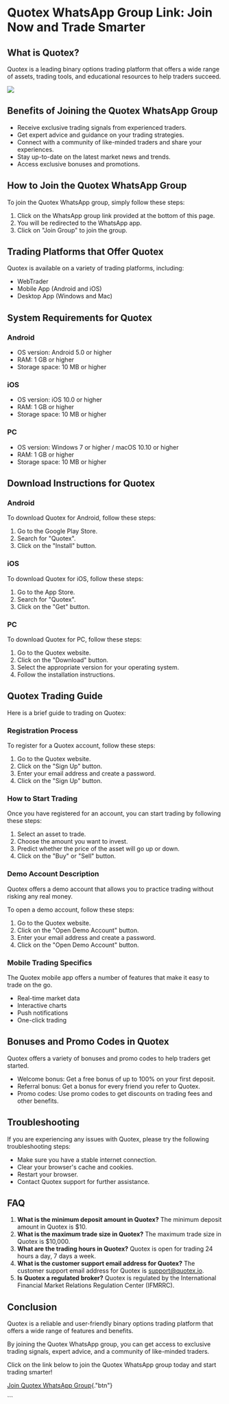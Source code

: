 # Quotex WhatsApp Group Link: Join Now and Trade Smarter

## What is Quotex?

Quotex is a leading binary options trading platform that offers a wide
range of assets, trading tools, and educational resources to help
traders succeed.

[![](https://static.quotex.io/files/11_en/300_250.jpg)](https://traff.sbs/brokerqxlid)

## Benefits of Joining the Quotex WhatsApp Group

-   Receive exclusive trading signals from experienced traders.
-   Get expert advice and guidance on your trading strategies.
-   Connect with a community of like-minded traders and share your
    experiences.
-   Stay up-to-date on the latest market news and trends.
-   Access exclusive bonuses and promotions.

## How to Join the Quotex WhatsApp Group

To join the Quotex WhatsApp group, simply follow these steps:

1.  Click on the WhatsApp group link provided at the bottom of this
    page.
2.  You will be redirected to the WhatsApp app.
3.  Click on "Join Group" to join the group.

## Trading Platforms that Offer Quotex

Quotex is available on a variety of trading platforms, including:

-   WebTrader
-   Mobile App (Android and iOS)
-   Desktop App (Windows and Mac)

## System Requirements for Quotex

### Android

-   OS version: Android 5.0 or higher
-   RAM: 1 GB or higher
-   Storage space: 10 MB or higher

### iOS

-   OS version: iOS 10.0 or higher
-   RAM: 1 GB or higher
-   Storage space: 10 MB or higher

### PC

-   OS version: Windows 7 or higher / macOS 10.10 or higher
-   RAM: 1 GB or higher
-   Storage space: 10 MB or higher

## Download Instructions for Quotex

### Android

To download Quotex for Android, follow these steps:

1.  Go to the Google Play Store.
2.  Search for "Quotex".
3.  Click on the "Install" button.

### iOS

To download Quotex for iOS, follow these steps:

1.  Go to the App Store.
2.  Search for "Quotex".
3.  Click on the "Get" button.

### PC

To download Quotex for PC, follow these steps:

1.  Go to the Quotex website.
2.  Click on the "Download" button.
3.  Select the appropriate version for your operating system.
4.  Follow the installation instructions.

## Quotex Trading Guide

Here is a brief guide to trading on Quotex:

### Registration Process

To register for a Quotex account, follow these steps:

1.  Go to the Quotex website.
2.  Click on the "Sign Up" button.
3.  Enter your email address and create a password.
4.  Click on the "Sign Up" button.

### How to Start Trading

Once you have registered for an account, you can start trading by
following these steps:

1.  Select an asset to trade.
2.  Choose the amount you want to invest.
3.  Predict whether the price of the asset will go up or down.
4.  Click on the "Buy" or "Sell" button.

### Demo Account Description

Quotex offers a demo account that allows you to practice trading without
risking any real money.

To open a demo account, follow these steps:

1.  Go to the Quotex website.
2.  Click on the "Open Demo Account" button.
3.  Enter your email address and create a password.
4.  Click on the "Open Demo Account" button.

### Mobile Trading Specifics

The Quotex mobile app offers a number of features that make it easy to
trade on the go.

-   Real-time market data
-   Interactive charts
-   Push notifications
-   One-click trading

## Bonuses and Promo Codes in Quotex

Quotex offers a variety of bonuses and promo codes to help traders get
started.

-   Welcome bonus: Get a free bonus of up to 100% on your first deposit.
-   Referral bonus: Get a bonus for every friend you refer to Quotex.
-   Promo codes: Use promo codes to get discounts on trading fees and
    other benefits.

## Troubleshooting

If you are experiencing any issues with Quotex, please try the following
troubleshooting steps:

-   Make sure you have a stable internet connection.
-   Clear your browser\'s cache and cookies.
-   Restart your browser.
-   Contact Quotex support for further assistance.

## FAQ

1.  **What is the minimum deposit amount in Quotex?** The minimum
    deposit amount in Quotex is \$10.
2.  **What is the maximum trade size in Quotex?** The maximum trade size
    in Quotex is \$10,000.
3.  **What are the trading hours in Quotex?** Quotex is open for trading
    24 hours a day, 7 days a week.
4.  **What is the customer support email address for Quotex?** The
    customer support email address for Quotex is support@quotex.io.
5.  **Is Quotex a regulated broker?** Quotex is regulated by the
    International Financial Market Relations Regulation Center (IFMRRC).

## Conclusion

Quotex is a reliable and user-friendly binary options trading platform
that offers a wide range of features and benefits.

By joining the Quotex WhatsApp group, you can get access to exclusive
trading signals, expert advice, and a community of like-minded traders.

Click on the link below to join the Quotex WhatsApp group today and
start trading smarter!

[Join Quotex WhatsApp
Group](\%22https://whatsapp://send?text=Follow%20this%20link%20to%20Join%20my%20Whatsapp%20group%20:%20https://groupsor.me/group/invite/C1bKGzBKZ8HKQ3QCr0uaZz%20%0A%20%0AFind%20more%20WhatsApp%20Group%20at:%20https://groupsor.me/\%22){."btn"}

\`\`\`


